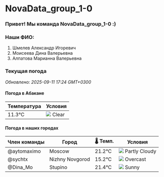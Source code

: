 # NovaData_group_1-0
### Привет! Мы команда NovaData_group_1-0 :)

### Наши ФИО:
1. Шмелев Александр Игоревич
2. Моисеева Дина Валерьевна
3. Алпатова Марианна Валерьевна

### Текущая погода
<!-- WEATHER:START -->
_Обновлено: 2025-09-11 17:24 GMT+0300_

#### Погода в Абакане

| Температура | Условия |
|-------------|----------|
| 11.3°C     | ![](https://cdn.weatherapi.com/weather/64x64/night/113.png) Clear |

#### Погода в наших городах

| Член команды  | Город               | 🌡️ Темп.  | Условия          |
|---------------|---------------------|-----------|--------------------|
| @aytomaximo    | Moscow              |   21.2°C | ![](https://cdn.weatherapi.com/weather/64x64/day/116.png) Partly Cloudy |
| @sychtx        | Nizhny Novgorod     |   15.2°C | ![](https://cdn.weatherapi.com/weather/64x64/day/122.png) Overcast     |
| @Dina_Mo       | Stupino             |   21.4°C | ![](https://cdn.weatherapi.com/weather/64x64/day/113.png) Sunny        |

<!-- WEATHER:END -->
